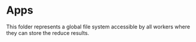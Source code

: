 # Apps

This folder represents a global file system accessible by all workers where they can store the reduce results.
